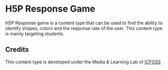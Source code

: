 H5P Response Game
==========

H5P Response game is a content type that can be used to find the ability to identify shapes, colors and the response rate of the user. This content type is mainly targeting students.


## Credits

This content type is developed under the Media & Learning Lab of [ICFOSS](https://icfoss.in)